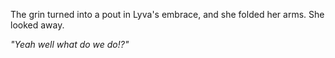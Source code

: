 The grin turned into a pout in Lyva's embrace, and she folded her arms. She looked away.

*"Yeah well what do we do!?"*